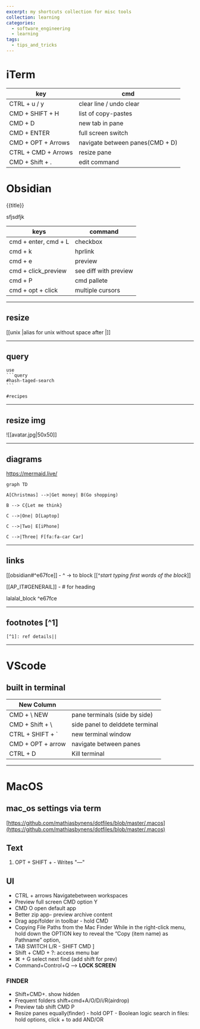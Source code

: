 ```yaml
---
excerpt: my shortcuts collection for misc tools
collection: learning
categories:
  - software_engineering
  - learning
tags:
  - tips_and_tricks
---
```


# iTerm

| key                 | cmd                             |
| ------------------- | ------------------------------- |
| CTRL + u / y        | clear line / undo clear         |
| CMD + SHIFT + H     | list of copy-pastes             |
| CMD + D             | new tab in pane                 |
| CMD + ENTER         | full screen switch              |
| CMD + OPT + Arrows  | navigate between panes(CMD + D) |
| CTRL + CMD + Arrows | resize pane                     |
| CMD + Shift + .     | edit command                    |

# Obsidian

{{title}}

sfjsdfjk



| keys                 | command               |
| -------------------- | --------------------- |
| cmd + enter, cmd + L | checkbox              |
| cmd + k              | hprlink               |
| cmd + e              | preview               |
| cmd + click_preview  | see diff with preview |
| cmd + P              | cmd pallete           |
| cmd + opt + click    | multiple cursors      |


---

## resize
[[unix |alias for unix without space after \|]]

---

## query
	use 
	```query
	#hash-taged-search
	```

```query
#recipes 
```

---

## resize img

![[avatar.jpg|50x50]]

---

## diagrams

https://mermaid.live/

```mermaid
graph TD

A[Christmas] -->|Get money| B(Go shopping)

B --> C{Let me think}

C -->|One| D[Laptop]

C -->|Two| E[iPhone]

C -->|Three| F[fa:fa-car Car]
```

---

## links 

[[obsidian#^e67fce]] - \^ -> to block \[\[\^*start typing first words of the block*]]

[[AP_IT#GENERAIL]] - \# for heading

lalalal_block ^e67fce

---

## footnotes [^1] 

	[^1]: ref details||


---

# VScode

## built in terminal

| New Column       |                  |
| ---------------- | ---------------- |
| CMD + \	NEW | pane terminals (side by side)
| CMD + Shift + \ |	side panel to delddete terminal
| CTRL + SHIFT + \` | new terminal window| 
| CMD + OPT + arrow	| navigate between panes
| CTRL + D	| Kill terminal

---

# MacOS

## mac_os settings via term
[https://github.com/mathiasbynens/dotfiles/blob/master/.macos](https://github.com/mathiasbynens/dotfiles/blob/master/.macos)

## Text

1) OPT + SHIFT + -	Writes "—"

## UI

- CTRL + arrows	Navigatebetween workspaces 
- Preview full screen CMD option Y
- CMD O open default app
- Better zip app- preview archive content
- Drag app/folder in toolbar - hold CMD
- Copying File Paths from the Mac Finder
	While in the right-click menu, hold down the OPTION key to reveal the “Copy (item name) as Pathname” option,
 - TAB SWITCH L/R - SHIFT CMD ]
- Shift + CMD + ?: access menu bar
- ⌘ + G select next find (add shift for prev)
- Command+Control+Q --> **LOCK SCREEN**

### FINDER

- Shift+CMD+. 	 show hidden
- Frequent folders shift+cmd+A/O/D/i/R(airdrop)
- Preview tab 	shift CMD P
- Resize panes equally(finder) - hold OPT
		- Boolean logic search in files: hold options, click + to add AND/OR






